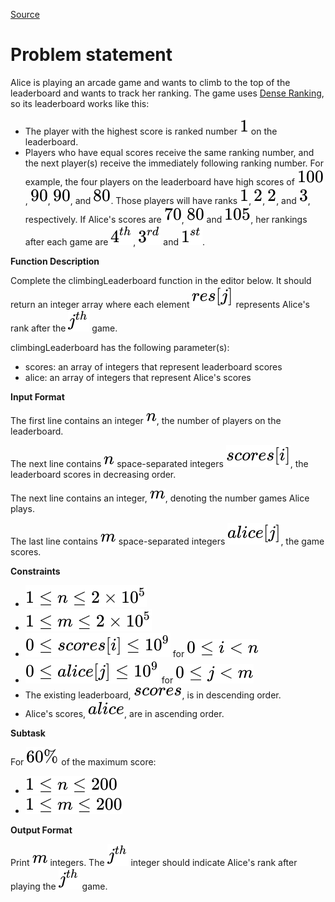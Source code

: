 [Source](https://www.hackerrank.com/challenges/climbing-the-leaderboard)
# Problem statement
Alice is playing an arcade game and wants to climb to the top of the leaderboard and wants to track her ranking. The game uses [Dense Ranking](https://en.wikipedia.org/wiki/Ranking#Dense_ranking_.28.221223.22_ranking.29), so its leaderboard works like this:  


* The player with the highest score is ranked number ![](./Resources/Element1.svg) on the leaderboard. 
* Players who have equal scores receive the same ranking number, and the next player(s) receive the immediately following ranking number.
For example, the four players on the leaderboard have high scores of ![](./Resources/Element2.svg), ![](./Resources/Element3.svg), ![](./Resources/Element3.svg), and ![](./Resources/Element4.svg). Those players will have ranks ![](./Resources/Element1.svg), ![](./Resources/Element5.svg), ![](./Resources/Element5.svg), and ![](./Resources/Element6.svg), respectively.  If Alice's scores are ![](./Resources/Element7.svg), ![](./Resources/Element4.svg) and ![](./Resources/Element8.svg), her rankings after each game are ![](./Resources/Element9.svg), ![](./Resources/Element10.svg) and ![](./Resources/Element11.svg). 


**Function Description**  

Complete the climbingLeaderboard function in the editor below.  It should return an integer array where each element ![](./Resources/Element12.svg) represents Alice's rank after the ![](./Resources/Element13.svg) game.

climbingLeaderboard has the following parameter(s):  


* scores: an array of integers that represent leaderboard scores  
* alice: an array of integers that represent Alice's scores  

**Input Format**

The first line contains an integer ![](./Resources/Element14.svg), the number of players on the leaderboard. 


The next line contains ![](./Resources/Element14.svg) space-separated integers ![](./Resources/Element15.svg), the leaderboard scores in decreasing order. 


The next line contains an integer, ![](./Resources/Element16.svg), denoting the number games Alice plays. 


The last line contains ![](./Resources/Element16.svg) space-separated integers ![](./Resources/Element17.svg), the game scores.


**Constraints**


* ![](./Resources/Element18.svg)
* ![](./Resources/Element19.svg)
* ![](./Resources/Element20.svg) for ![](./Resources/Element21.svg)
* ![](./Resources/Element22.svg) for ![](./Resources/Element23.svg)
* The existing leaderboard, ![](./Resources/Element24.svg), is in descending order.
* Alice's scores, ![](./Resources/Element25.svg), are in ascending order.

**Subtask**

For ![](./Resources/Element26.svg) of the maximum score:


* ![](./Resources/Element27.svg)
* ![](./Resources/Element28.svg)

**Output Format**

Print ![](./Resources/Element16.svg) integers. The ![](./Resources/Element13.svg) integer should indicate Alice's rank after playing the ![](./Resources/Element13.svg) game. 

